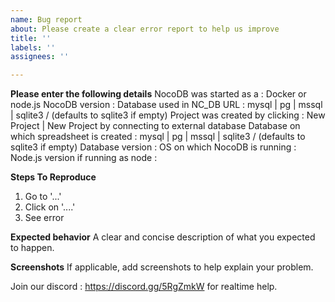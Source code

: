 ```yaml
---
name: Bug report
about: Please create a clear error report to help us improve
title: ''
labels: ''
assignees: ''

---
```


**Please enter the following details**
NocoDB was started as a : Docker or node.js 
NocoDB version : 
Database used in NC_DB URL  : mysql | pg | mssql | sqlite3 / (defaults to sqlite3 if empty)
Project was created  by clicking : New Project | New Project by connecting to external database
Database on which spreadsheet is created : mysql | pg | mssql | sqlite3 / (defaults to sqlite3 if empty)
Database version : 
OS on which NocoDB is running : 
Node.js version if running as node : 

**Steps To Reproduce**
1. Go to '...'
2. Click on '....'
3. See error

**Expected behavior**
A clear and concise description of what you expected to happen.

**Screenshots**
If applicable, add screenshots to help explain your problem.

Join our discord : https://discord.gg/5RgZmkW for realtime help.
